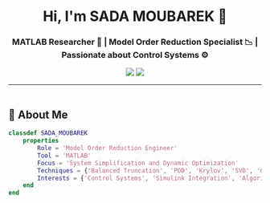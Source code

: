 <h1 align="center">Hi, I'm SADA MOUBAREK 👋</h1>
<h3 align="center">MATLAB Researcher 🧠 | Model Order Reduction Specialist 📉 | Passionate about Control Systems ⚙️</h3>

<p align="center">
  <a href="mailto:saada.moubarek@gmail.com"><img src="https://img.shields.io/badge/Gmail-saada.moubarek@gmail.com-D14836?style=for-the-badge&logo=gmail&logoColor=white" /></a>
  <a href="https://github.com/SADA-MOUBAREK"><img src="https://img.shields.io/badge/GitHub-SADA--MOR--MATLAB-181717?style=for-the-badge&logo=github&logoColor=white" /></a>
</p>

---

<img src="https://media.giphy.com/media/3o7abKhOpu0NwenH3O/giphy.gif" width="100%" height="3px" />

## 🚀 About Me

```matlab
classdef SADA_MOUBAREK
    properties
        Role = 'Model Order Reduction Engineer'
        Tool = 'MATLAB'
        Focus = 'System Simplification and Dynamic Optimization'
        Techniques = {'Balanced Truncation', 'POD', 'Krylov', 'SVD', 'Greedy Algorithms'}
        Interests = {'Control Systems', 'Simulink Integration', 'Algorithm Efficiency'}
    end
end
